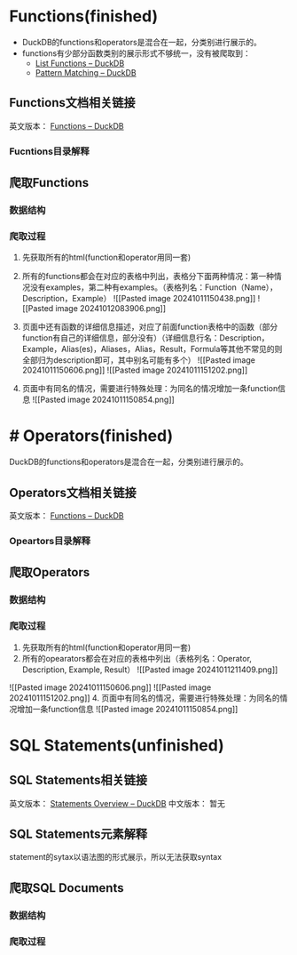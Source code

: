 # Functions(finished)

* DuckDB的functions和operators是混合在一起，分类别进行展示的。
* functions有少部分函数类别的展示形式不够统一，没有被爬取到：
	* [List Functions – DuckDB](https://duckdb.org/docs/sql/functions/list#lambda-functions)
	* [Pattern Matching – DuckDB](https://duckdb.org/docs/sql/functions/pattern_matching#regular-expressions)
	
## Functions文档相关链接
英文版本：
[Functions – DuckDB](https://duckdb.org/docs/sql/functions/overview)
### Fucntions目录解释

## 爬取Functions
### 数据结构

### 爬取过程
1. 先获取所有的html(function和operator用同一套)
2. 所有的functions都会在对应的表格中列出，表格分下面两种情况：第一种情况没有examples，第二种有examples。（表格列名：Function（Name），Description，Example）
![[Pasted image 20241011150438.png]]
![[Pasted image 20241012083906.png]]

3. 页面中还有函数的详细信息描述，对应了前面function表格中的函数（部分function有自己的详细信息，部分没有）（详细信息行名：Description，Example，Alias(es)，Aliases，Alias，Result，Formula等其他不常见的则全部归为description即可，其中别名可能有多个）
![[Pasted image 20241011150606.png]]
![[Pasted image 20241011151202.png]]
4. 页面中有同名的情况，需要进行特殊处理：为同名的情况增加一条function信息
![[Pasted image 20241011150854.png]]



# # Operators(finished)

DuckDB的functions和operators是混合在一起，分类别进行展示的。
## Operators文档相关链接
英文版本：
[Functions – DuckDB](https://duckdb.org/docs/sql/functions/overview)
### Opeartors目录解释


## 爬取Operators
### 数据结构

### 爬取过程
1. 先获取所有的html(function和operator用同一套)
2. 所有的opearators都会在对应的表格中列出（表格列名：Operator, Description, Example, Result）
![[Pasted image 20241011211409.png]]

![[Pasted image 20241011150606.png]]
![[Pasted image 20241011151202.png]]
4. 页面中有同名的情况，需要进行特殊处理：为同名的情况增加一条function信息
![[Pasted image 20241011150854.png]]



# SQL Statements(unfinished)
## SQL Statements相关链接

英文版本：
[Statements Overview – DuckDB](https://duckdb.org/docs/sql/statements/overview)
中文版本：
暂无
## SQL Statements元素解释
statement的sytax以语法图的形式展示，所以无法获取syntax
## 爬取SQL Documents

### 数据结构

### 爬取过程

















